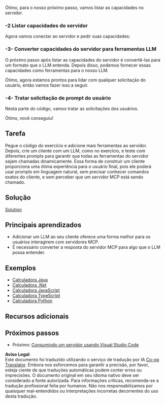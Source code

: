 <!--
CO_OP_TRANSLATOR_METADATA:
{
  "original_hash": "bc3ae5af5973160abba9976cb5a4704c",
  "translation_date": "2025-06-13T11:30:14+00:00",
  "source_file": "03-GettingStarted/03-llm-client/README.md",
  "language_code": "br"
}
-->
Ótimo, para o nosso próximo passo, vamos listar as capacidades no servidor.

### -2 Listar capacidades do servidor

Agora vamos conectar ao servidor e pedir suas capacidades:

### -3- Converter capacidades do servidor para ferramentas LLM

O próximo passo após listar as capacidades do servidor é convertê-las para um formato que o LLM entenda. Depois disso, podemos fornecer essas capacidades como ferramentas para o nosso LLM.

Ótimo, agora estamos prontos para lidar com qualquer solicitação do usuário, então vamos fazer isso a seguir.

### -4- Tratar solicitação de prompt do usuário

Nesta parte do código, vamos tratar as solicitações dos usuários.

Ótimo, você conseguiu!

## Tarefa

Pegue o código do exercício e adicione mais ferramentas ao servidor. Depois, crie um cliente com um LLM, como no exercício, e teste com diferentes prompts para garantir que todas as ferramentas do servidor sejam chamadas dinamicamente. Essa forma de construir um cliente proporciona uma ótima experiência para o usuário final, pois ele poderá usar prompts em linguagem natural, sem precisar conhecer comandos exatos do cliente, e sem perceber que um servidor MCP está sendo chamado.

## Solução

[Solution](/03-GettingStarted/03-llm-client/solution/README.md)

## Principais aprendizados

- Adicionar um LLM ao seu cliente oferece uma forma melhor para os usuários interagirem com servidores MCP.
- É necessário converter a resposta do servidor MCP para algo que o LLM possa entender.

## Exemplos

- [Calculadora Java](../samples/java/calculator/README.md)
- [Calculadora .Net](../../../../03-GettingStarted/samples/csharp)
- [Calculadora JavaScript](../samples/javascript/README.md)
- [Calculadora TypeScript](../samples/typescript/README.md)
- [Calculadora Python](../../../../03-GettingStarted/samples/python)

## Recursos adicionais

## Próximos passos

- Próximo: [Consumindo um servidor usando Visual Studio Code](/03-GettingStarted/04-vscode/README.md)

**Aviso Legal**:  
Este documento foi traduzido utilizando o serviço de tradução por IA [Co-op Translator](https://github.com/Azure/co-op-translator). Embora nos esforcemos para garantir a precisão, por favor, esteja ciente de que traduções automáticas podem conter erros ou imprecisões. O documento original em seu idioma nativo deve ser considerado a fonte autorizada. Para informações críticas, recomenda-se a tradução profissional feita por humanos. Não nos responsabilizamos por quaisquer mal-entendidos ou interpretações incorretas decorrentes do uso desta tradução.